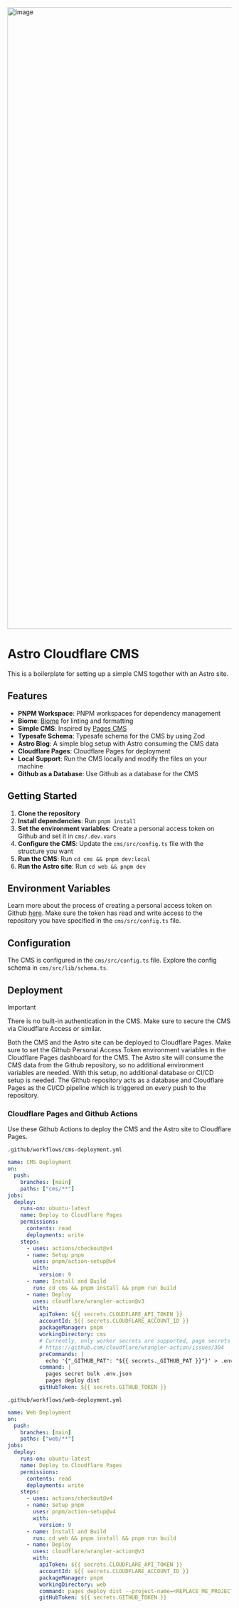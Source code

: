 <img width="1398" alt="image" src="https://github.com/user-attachments/assets/a3b8ad95-5644-4194-892f-9a80257f7b35">

# Astro Cloudflare CMS

This is a boilerplate for setting up a simple CMS together with an Astro site.

## Features

- **PNPM Workspace**: PNPM workspaces for dependency management
- **Biome**: [Biome](https://biomejs.dev/) for linting and formatting
- **Simple CMS**: Inspired by [Pages CMS](https://pagescms.org/)
- **Typesafe Schema**: Typesafe schema for the CMS by using Zod
- **Astro Blog**: A simple blog setup with Astro consuming the CMS data
- **Cloudflare Pages**: Cloudflare Pages for deployment
- **Local Support**: Run the CMS locally and modify the files on your machine
- **Github as a Database**: Use Github as a database for the CMS

## Getting Started

1. **Clone the repository**
2. **Install dependencies**: Run `pnpm install`
3. **Set the environment variables**: Create a personal access token on Github and set it in `cms/.dev.vars`
3. **Configure the CMS**: Update the `cms/src/config.ts` file with the structure you want
4. **Run the CMS**: Run `cd cms && pnpm dev:local`
5. **Run the Astro site**: Run `cd web && pnpm dev`

## Environment Variables

Learn more about the process of creating a personal access token on Github [here](https://docs.github.com/en/authentication/keeping-your-account-and-data-secure/managing-your-personal-access-tokens). Make sure the token has read and write access to the repository you have specified in the `cms/src/config.ts` file.

## Configuration

The CMS is configured in the `cms/src/config.ts` file. Explore the config schema in `cms/src/lib/schema.ts`.

## Deployment

> [!IMPORTANT]  
> There is no built-in authentication in the CMS. Make sure to secure the CMS via Cloudflare Access or similar.

Both the CMS and the Astro site can be deployed to Cloudflare Pages. Make sure to set the Github Personal Access Token environment variables in the Cloudflare Pages dashboard for the CMS. The Astro site will consume the CMS data from the Github repository, so no additional environment variables are needed.
With this setup, no additional database or CI/CD setup is needed. The Github repository acts as a database and Cloudflare Pages as the CI/CD pipeline which is triggered on every push to the repository.

### Cloudflare Pages and Github Actions

Use these Github Actions to deploy the CMS and the Astro site to Cloudflare Pages.

`.github/workflows/cms-deployment.yml`

```yaml
name: CMS Deployment
on:
  push:
    branches: [main]
    paths: ["cms/**"]
jobs:
  deploy:
    runs-on: ubuntu-latest
    name: Deploy to Cloudflare Pages
    permissions:
      contents: read
      deployments: write
    steps:
      - uses: actions/checkout@v4
      - name: Setup pnpm
        uses: pnpm/action-setup@v4
        with:
          version: 9
      - name: Install and Build
        run: cd cms && pnpm install && pnpm run build          
      - name: Deploy
        uses: cloudflare/wrangler-action@v3
        with:
          apiToken: ${{ secrets.CLOUDFLARE_API_TOKEN }}
          accountId: ${{ secrets.CLOUDFLARE_ACCOUNT_ID }}
          packageManager: pnpm
          workingDirectory: cms
          # Currently, only worker secrets are supported, page secrets need to be handled manually
          # https://github.com/cloudflare/wrangler-action/issues/304
          preCommands: |
            echo '{"_GITHUB_PAT": "${{ secrets._GITHUB_PAT }}"}' > .env.json
          command: |
            pages secret bulk .env.json
            pages deploy dist
          gitHubToken: ${{ secrets.GITHUB_TOKEN }}
```

`.github/workflows/web-deployment.yml`

```yaml
name: Web Deployment
on:
  push:
    branches: [main]
    paths: ["web/**"]
jobs:
  deploy:
    runs-on: ubuntu-latest
    name: Deploy to Cloudflare Pages
    permissions:
      contents: read
      deployments: write
    steps:
      - uses: actions/checkout@v4
      - name: Setup pnpm
        uses: pnpm/action-setup@v4
        with:
          version: 9
      - name: Install and Build
        run: cd web && pnpm install && pnpm run build
      - name: Deploy
        uses: cloudflare/wrangler-action@v3
        with:
          apiToken: ${{ secrets.CLOUDFLARE_API_TOKEN }}
          accountId: ${{ secrets.CLOUDFLARE_ACCOUNT_ID }}
          packageManager: pnpm
          workingDirectory: web
          command: pages deploy dist --project-name=<REPLACE_ME_PROJECT_NAME>
          gitHubToken: ${{ secrets.GITHUB_TOKEN }}

```